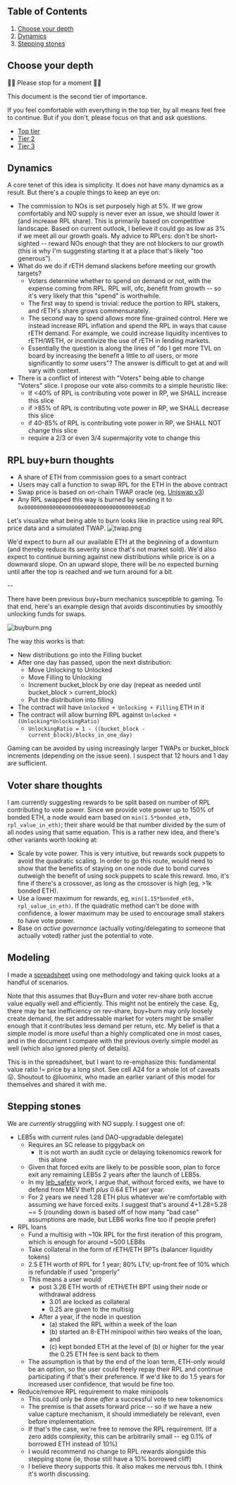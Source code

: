 ## Table of Contents
1. [Choose your depth](#choose-your-depth)
2. [Dynamics](#dynamics)
3. [Stepping stones](#stepping-stones)

## Choose your depth
🛑🛑 Please stop for a moment 🛑🛑

This document is the second tier of importance.

If you feel comfortable with everything in the top tier, by all means feel free to continue. But if you don't, please focus on that and ask questions. 

- [Top tier](readme.md)
- [Tier 2](readme_tier2.md)
- [Tier 3](readme_tier3.md)

## Dynamics
A core tenet of this idea is simplicity. It does not have many dynamics as a result. But there's a couple things to keep an eye on: 
- The commission to NOs is set purposely high at 5%. If we grow comfortably and NO supply is never ever an issue, we should lower it (and increase RPL share). This is primarily based on competitive landscape. Based on current outlook, I believe it could go as low as 3% if we meet all our growth goals. My advice to RPLers: don't be short-sighted -- reward NOs enough that they are not blockers to our growth (this is why I'm suggesting starting it at a place that's likely "too generous").
- What do we do if rETH demand slackens before meeting our growth targets?
  - Voters determine whether to spend on demand or not, with the expense coming from RPL. RPL will, ofc, benefit from growth -- so it's very likely that this "spend" is worthwhile.
  - The first way to spend is trivial: reduce the portion to RPL stakers, and rETH's share grows commensurately.
  - The second way to spend allows more fine-grained control. Here we instead increase RPL inflation and spend the RPL in ways that cause rETH demand. For example, we could increase liquidity incentives to rETH/WETH, or incentivize the use of rETH in lending markets.
  - Essentially the question is along the lines of "do I get more TVL on board by increasing the benefit a little to _all_ users, or more significantly to _some_ users"? The answer is difficult to get at and will vary with context.
- There is a conflict of interest with "Voters" being able to change "Voters" slice. I propose our vote also commits to a simple heuristic like:
  - If <40% of RPL is contributing vote power in RP, we SHALL increase this slice
  - if >85% of RPL is contributing vote power in RP, we SHALL decrease this slice
  - if 40-85% of RPL is contributing vote power in RP, we SHALL NOT change this slice
  - require a 2/3 or even 3/4 supermajority vote to change this

## RPL buy+burn thoughts
  - A share of ETH from commission goes to a smart contract 
  - Users may call a function to swap RPL for the ETH in the above contract
  - Swap price is based on on-chain TWAP oracle (eg, [Uniswap v3](https://docs.uniswap.org/concepts/protocol/oracle))
  - Any RPL swapped this way is burned by sending it to `0x000000000000000000000000000000000000dEaD`

Let's visualize what being able to burn looks like in practice using real RPL price data and a simulated TWAP.
![twap.png](twap.png)

We'd expect to burn all our available ETH at the beginning of a downturn (and thereby reduce its severity since that's not market sold). We'd also expect to continue burning against new distributions while price is on a downward slope. On an upward slope, there will be no expected burning until after the top is reached and we turn around for a bit.

--

There have been previous buy+burn mechanics susceptible to gaming. To that end, here's an example design that avoids discontinuties by smoothly unlocking funds for swaps.

![buyburn.png](buyburn.png)

The way this works is that:
- New distributions go into the Filling bucket
- After one day has passed, upon the next distribution:
  - Move Unlocking to Unlocked
  - Move Filling to Unlocking
  - Increment bucket_block by one day (repeat as needed until bucket_block > current_block)
  - Put the distribution into filling
- The contract will have `Unlocked + Unlocking + Filling` ETH in it
- The contract will allow burning RPL against `Unlocked + (Unlocking*UnlockingRatio)`
  - `UnlockingRatio = 1 - ((bucket_block - current_block)/blocks_in_one_day)`

Gaming can be avoided by using increasingly larger TWAPs or bucket_block increments (depending on the issue seen). I suspect that 12 hours and 1 day are sufficient.

## Voter share thoughts
I am currently suggesting rewards to be split based on number of RPL contributing to vote power. Since we provide vote power up to 150% of bonded ETH, a node would earn based on `min(1.5*bonded_eth, rpl_value_in_eth)`; their share would be that number divided by the sum of all nodes using that same equation. This is a rather new idea, and there's other variants worth looking at:

- Scale by vote power. This is very intuitive, but rewards sock puppets to avoid the quadratic scaling. In order to go this route, would need to show that the benefits of staying on one node due to bond curves outweigh the benefit of using sock puppets to scale this reward. Imo, it's fine if there's a crossover, as long as the crossover is high (eg, >1k bonded ETH).
- Use a lower maximum for rewards, eg, `min(1.15*bonded_eth, rpl_value_in_eth)`. If the quadratic method can't be done with confidence, a lower maximum may be used to encourage small stakers to have vote power.
- Base on _active governance_ (actually voting/delegating to someone that actually voted) rather just the potential to vote.

## Modeling
I made a [spreadsheet](https://docs.google.com/spreadsheets/d/18cc6smtFn1dETLRuF1RPa4sF8Fx8uOPg41eJn3AaGAA/edit#gid=0) using one methodology and taking quick looks at a handful of scenarios.

Note that this assumes that Buy+Burn and voter rev-share both accrue value equally well and efficiently. This might not be entirely the case. Eg, there may be tax inefficiency on rev-share, buy+burn may only loosely create demand, the set addressable market for voters might be smaller enough that it contributes less demand per return, etc. My belief is that a simple model is more useful than a highly complicated one in most cases, and in the document I compare with the previous overly simple model as well (which also ignored plenty of details). 

This is in the spreadsheet, but I want to re-emphasize this: fundamental value ratio != price by a long shot. See cell A24 for a whole lot of caveats 😛. Shoutout to @luominx, who made an earlier variant of this model for themselves and shared it with me.  

## Stepping stones
We are _currently_ struggling with NO supply. I suggest one of:
- LEB5s with current rules (and DAO-upgradable delegate)
  - Requires an SC release to piggyback on
    - It is not worth an audit cycle or delaying tokenomics rework for this alone
  - Given that forced exits are likely to be possible soon, plan to force exit any remaining LEB5s 2 years after the launch of LEB5s.
  - In my [leb_safety](../leb_safety/readme.md) work, I argue that, without forced exits, we have to defend from MEV theft _plus_ 0.64 ETH per year.
  - For 2 years we need 1.28 ETH plus whatever we're comfortable with assuming we have forced exits. I suggest that's around 4+1.28=5.28 ~= 5 (rounding down is based off of how many "bad case" assumptions are made, but LEB6 works fine too if people prefer)
- RPL loans
  - Fund a multisig with ~10k RPL for the first iteration of this program, which is enough for around ~500 LEB8s
  - Take collateral in the form of rETH/ETH BPTs (balancer liquidity tokens)
  - 2.5 ETH worth of RPL for 1 year; 80% LTV; up-front fee of 10% which is refundable if used "properly"
  - This means a user would:
    - post 3.26 ETH worth of rETH/ETH BPT using their node or withdrawal address
      - 3.01 are locked as collateral 
      - 0.25 are given to the multisig
    - After a year, if the node in question
      - (a) staked the RPL within a week of the loan
      - (b) started an 8-ETH minipool within two weaks of the loan, and
      - (c) kept bonded ETH at the level of (b) or higher for the year the 0.25 ETH fee is sent back to them
  - The assumption is that by the end of the loan term, ETH-only would be an option, so the user could freely repay their RPL and continue participating if that's their preference. If we'd like to do 1.5 years for increased user confidence, that would be fine too.
- Reduce/remove RPL requirement to make minipools
  - This could only be done _after_ a successful vote to new tokenomics
  - The premise is that assets forward price -- so if we have a new value capture mechanism, it should immediately be relevant, even before implementation.
  - If that's the case, we're free to remove the RPL requirement. (If a zero adds complexity, this can be arbitrarily small -- eg 0.1% of borrowed ETH instead of 10%)
  - I would recommend no change to RPL rewards alongside this stepping stone (ie, those still have a 10% borrowed cliff)
  - I believe theory supports this. It also makes me nervous tbh. I think it's worth discussing.